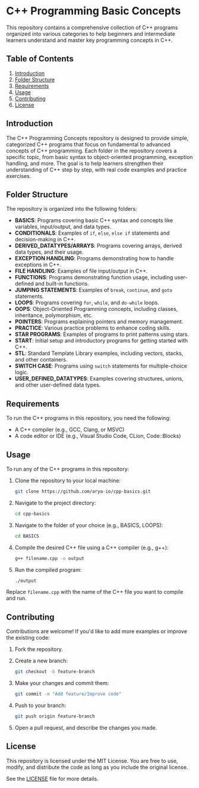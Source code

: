 # C++ Programming Basic Concepts

This repository contains a comprehensive collection of C++ programs organized into various categories to help beginners and intermediate learners understand and master key programming concepts in C++.

## Table of Contents

1. [Introduction](#introduction)
2. [Folder Structure](#folder-structure)
3. [Requirements](#requirements)
4. [Usage](#usage)
5. [Contributing](#contributing)
6. [License](#license)

## Introduction

The C++ Programming Concepts repository is designed to provide simple, categorized C++ programs that focus on fundamental to advanced concepts of C++ programming. Each folder in the repository covers a specific topic, from basic syntax to object-oriented programming, exception handling, and more. The goal is to help learners strengthen their understanding of C++ step by step, with real code examples and practice exercises.

## Folder Structure

The repository is organized into the following folders:

- **BASICS**: Programs covering basic C++ syntax and concepts like variables, input/output, and data types.
- **CONDITIONALS**: Examples of `if`, `else`, `else if` statements and decision-making in C++.
- **DERIVED_DATATYPES/ARRAYS**: Programs covering arrays, derived data types, and their usage.
- **EXCEPTION HANDLING**: Programs demonstrating how to handle exceptions in C++.
- **FILE HANDLING**: Examples of file input/output in C++.
- **FUNCTIONS**: Programs demonstrating function usage, including user-defined and built-in functions.
- **JUMPING STATEMENTS**: Examples of `break`, `continue`, and `goto` statements.
- **LOOPS**: Programs covering `for`, `while`, and `do-while` loops.
- **OOPS**: Object-Oriented Programming concepts, including classes, inheritance, polymorphism, etc.
- **POINTERS**: Programs explaining pointers and memory management.
- **PRACTICE**: Various practice problems to enhance coding skills.
- **STAR PROGRAMS**: Examples of programs to print patterns using stars.
- **START**: Initial setup and introductory programs for getting started with C++.
- **STL**: Standard Template Library examples, including vectors, stacks, and other containers.
- **SWITCH CASE**: Programs using `switch` statements for multiple-choice logic.
- **USER_DEFINED_DATATYPES**: Examples covering structures, unions, and other user-defined data types.

## Requirements

To run the C++ programs in this repository, you need the following:

- A C++ compiler (e.g., GCC, Clang, or MSVC)
- A code editor or IDE (e.g., Visual Studio Code, CLion, Code::Blocks)

## Usage

To run any of the C++ programs in this repository:

1. Clone the repository to your local machine:

   ```bash
   git clone https://github.com/arya-io/cpp-basics.git
2. Navigate to the project directory:
   ```bash
   cd cpp-basics
3. Navigate to the folder of your choice (e.g., BASICS, LOOPS):
   ```bash
   cd BASICS
4. Compile the desired C++ file using a C++ compiler (e.g., g++):
   ```bash
   g++ filename.cpp -o output
5. Run the compiled program:
   ```bash
   ./output
Replace `filename.cpp` with the name of the C++ file you want to compile and run.

## Contributing

Contributions are welcome! If you'd like to add more examples or improve the existing code:

1. Fork the repository.
2. Create a new branch:

   ```bash
   git checkout -b feature-branch
3. Make your changes and commit them:
   ```bash
   git commit -m "Add feature/Improve code"
4. Push to your branch:
   ```bash
   git push origin feature-branch
5. Open a pull request, and describe the changes you made.

## License

This repository is licensed under the MIT License. You are free to use, modify, and distribute the code as long as you include the original license.

See the [LICENSE](LICENSE) file for more details.
